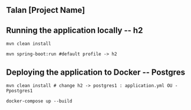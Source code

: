## Talan [Project Name]

## Running the application locally -- h2

```shell
mvn clean install
```

```shell
mvn spring-boot:run #default profile -> h2
```

## Deploying the application to Docker -- Postgres

```shell
mvn clean install # change h2 -> postgres1 : application.yml OU -Ppostgres1 
```

```shell
docker-compose up --build
```